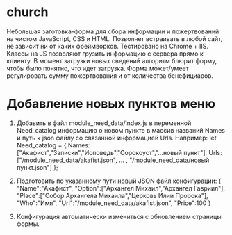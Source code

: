 # church
Небольшая заготовка-форма для сбора информации и пожертвований на чистом JavaScript, CSS и HTML.
Позволяет встраивать в любой сайт, не зависит ни от каких фреймворков.
Тестировано на Chrome + IIS.
Классы на JS позволяют грузить информацию с сервера прямо к клиенту. 
В момент загрузки новых сведений алгоритм блюрит форму, чтобы было понятно, что идет загрузка.
Форма может/умеет регулировать сумму пожертвования и от количества бенефициаров.

# Добавление новых пунктов меню
1. Добавить в файл module_need_data/index.js в переменной Need_catalog информацию о новом пункте в массив названий Names и путь к json файлу со связанной информацией Urls.
Например:
        let Need_catalog  =
        {
        Names:["Акафист","Записки","Исповедь","Сорокоуст","...новый пункт"],
        Urls:["/module_need_data/akafist.json",
        ... , "/module_need_data/новый пункт.json"]
        };

2. Подготовить по указанному пути новый JSON файл конфигурации:
        {
        "Name":"Акафист",
        "Option":["Архангел Михаил","Архангел Гавриил"],
        "Place":["Собор Архангела Михаила","Церковь Илии Пророка"],
        "Who":"Имя",
        "Url":"/module_need_data/akafist.json",
        "Price":100
        }
3. Конфигурация автоматически измениться с обновлением страницы формы.
